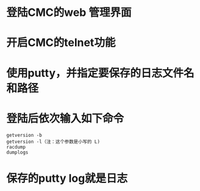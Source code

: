 # 登陆CMC的web 管理界面
# 开启CMC的telnet功能
# 使用putty，并指定要保存的日志文件名和路径
# 登陆后依次输入如下命令
```
getversion -b
getversion -l（注：这个参数是小写的 L) 
racdump 
dumplogs
```
# 保存的putty log就是日志